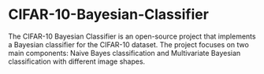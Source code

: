 # CIFAR-10-Bayesian-Classifier
The CIFAR-10 Bayesian Classifier is an open-source project that implements a Bayesian classifier for the CIFAR-10 dataset. The project focuses on two main components: Naive Bayes classification and Multivariate Bayesian classification with different image shapes.
